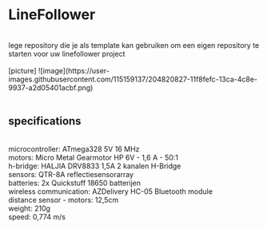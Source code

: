 # LineFollower
<br />
lege repository die je als template kan gebruiken om een eigen repository te starten voor uw linefollower project
<br />
<br />
[picture]
![image](https://user-images.githubusercontent.com/115159137/204820827-11f8fefc-13ca-4c8e-9937-a2d05401acbf.png)
<br />
<br />
  
## specifications
<br />
microcontroller: ATmega328 5V 16 MHz 
<br />
motors: Micro Metal Gearmotor HP 6V - 1,6 A - 50:1 
<br />
h-bridge: HALJIA DRV8833 1,5A 2 kanalen H-Bridge
<br />
sensors: QTR-8A reflectiesensorarray
<br />
batteries: 2x Quickstuff 18650 batterijen 
<br />
wireless communication: AZDelivery HC-05 Bluetooth module 
<br />
distance sensor - motors: 12,5cm 
<br />
weight: 210g
<br />
speed: 0,774 m/s 
<br />
